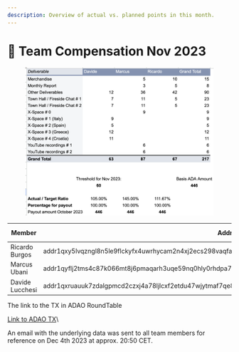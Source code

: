 ```yaml
---
description: Overview of actual vs. planned points in this month.
---
```


# 🦄 Team Compensation Nov 2023

<figure><img src="../../../.gitbook/assets/Screenshot 2023-12-04 at 20.45.54.png" alt=""><figcaption></figcaption></figure>

| Member          | Address                                                                                                 | Amount in ADA |
| --------------- | ------------------------------------------------------------------------------------------------------- | :-----------: |
| Ricardo Burgos  | addr1qxy5lvqzngl8n5le9flckyfx4uwrhycam2n4xj2ecs298vaqfa3ryeggjyxsr3afdevzcx7gt7yvhde69xlr498rfwtqv0xaqu |      446      |
| Marcus Ubani    | addr1qyflj2tms4c87k066mt8j6pmaqarh3uqe59nq0hly0rhdpa72nppkzyc0zdth2cm6q8a2v6jd9y8qqdnd05w2cgkxm5stqsgkk |      446      |
| Davide Lucchesi | addr1qxruauuk7zdalgpmcd2czxj4a78ljlcxf2etdu47wjytmaf7qe8q04zrre08yqzzqxk3n329hrnd8hpg8pxffupg97wqrh5fly |      446      |

The link to the TX in ADAO RoundTable

[Link to ADAO TX](https://roundtable.adaodapp.xyz/base64/hKYAgoJYILgekTMzx8L8wipqJjG7Zl9Ah%2Fw%2BVqsbx9%2FyMhBJm5QxAYJYIPBRVV9ootQEg230FmjTR1rczW03DCWZvCMImZGghHhZAgGEglg5AYlPsAKaPnnT%2BSp%2FixEmrxw7kx3ap1NJWcQUU7OgT2IyZQiRDQHHqW5YLBvIX4jLtzopvjqU40uWGhqVa4CCWDkBE%2Fkpe4Vwf1n61tZ5aDvoOjvHgM0LMD7%2FI8d2h75UwhsImHiau6sb0A%2FVM1JpSHABs2vo5WEWNukaGpVrgIJYOQGHzvOW8JvfoDvDVYEaVe%2BP%2BX8GSrK28r50iL31PgZOB9RDHl5yAEIBrRnFRbjm09woOEyU8CgvnBoalWuAglg5MdsRwvtFH7KHmjJIH%2F8B640Wwj998I%2F%2FepDUGhNwcKFx1eL2desLliOAV3eUlo%2Fs1QNRUuIc1oTpGgwgeFICGgADUHEDGgaSINUHWCCdM%2BdTZuBUqF%2FOMd%2FqxuSXzc5pFgXCVz9j6L0Nnx94VggaBpDPVaEBgYMDA4SCAFgciU%2BwApo%2BedP5Kn%2BLESavHDuTHdqnU0lZxBRTs4IAWBwT%2BSl7hXB%2FWfrW1nloO%2Bg6O8eAzQswPv8jx3aHggBYHIfO85bwm9%2BgO8NVgRpV74%2F5fwZKsrbyvnSIvfWCAFgclDvlg3%2Bn07FZkB5pdNBWzzm6jWsLYUSDcPVHp%2FWhGQKioWNtc2eBeDRUZWFtIFJld2FyZHMgTm92IDIwMjMgLSBodHRwczovL3Rpbnl1cmwuY29tLzIydWM1bXhy)\


An email with the underlying data was sent to all team members for reference on Dec 4th 2023 at approx. 20:50 CET.
